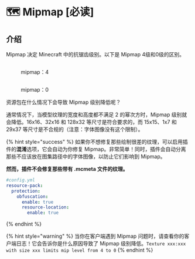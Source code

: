 # 🗺️ Mipmap \[必读]

## 介绍 <a href="#introduction" id="introduction"></a>

Mipmap 决定 Minecraft 中的抗锯齿级别。以下是 Mipmap 4级和0级的区别。

<figure><img src="https://mo-mi.gitbook.io/~gitbook/image?url=https%3A%2F%2F1836335287-files.gitbook.io%2F%7E%2Ffiles%2Fv0%2Fb%2Fgitbook-x-prod.appspot.com%2Fo%2Fspaces%252FOgvQ1fEJPROp7131PPlK%252Fuploads%252FodziDESugHu27t1CRnHd%252Fimage.png%3Falt%3Dmedia%26token%3D0c20f995-a097-4fc6-8c4a-1b25e77d7a43&#x26;width=768&#x26;dpr=4&#x26;quality=100&#x26;sign=75c17dc9&#x26;sv=2" alt=""><figcaption><p>mipmap：4</p></figcaption></figure>

<figure><img src="https://mo-mi.gitbook.io/~gitbook/image?url=https%3A%2F%2F1836335287-files.gitbook.io%2F%7E%2Ffiles%2Fv0%2Fb%2Fgitbook-x-prod.appspot.com%2Fo%2Fspaces%252FOgvQ1fEJPROp7131PPlK%252Fuploads%252FVj5ddbIqysE7Hchz5HMW%252Fimage.png%3Falt%3Dmedia%26token%3D7684ae4c-137c-4f95-9efd-c6d443209781&#x26;width=768&#x26;dpr=4&#x26;quality=100&#x26;sign=68a235b5&#x26;sv=2" alt=""><figcaption><p>mipmap：0</p></figcaption></figure>

资源包在什么情况下会导致 Mipmap 级别降低呢？

通常情况下，当模型纹理的宽度和高度都不满足 2 的幂次方时，Mipmap 级别就会降低。16x16、32x16 和 128x32 等尺寸是符合要求的，而 15x15、1x7 和 29x37 等尺寸是不合规的（注意：字体图像没有这个限制）。

{% hint style="success" %}
如果你不想修复那些绘制很差的纹理，可以启用插件的**混淆**选项，它会自动为你修复 Mipmap。非常简单！同时，插件会自动分离那些不应该放在图集路径中的字体图像，以防止它们影响到 Mipmap。

**然而，插件不会修复那些带有 .mcmeta 文件的纹理。**

```yaml
#config.yml
resource-pack:
  protection:
    obfuscation:
      enable: true
      resource-location:
        enable: true
```
{% endhint %}

{% hint style="warning" %}
当你在客户端遇到 Mipmap 问题时，请查看你的客户端日志！它会告诉你是什么原因导致了 Mipmap 级别降低。`Texture xxx:xxx with size xxx limits mip level from 4 to 0`
{% endhint %}
